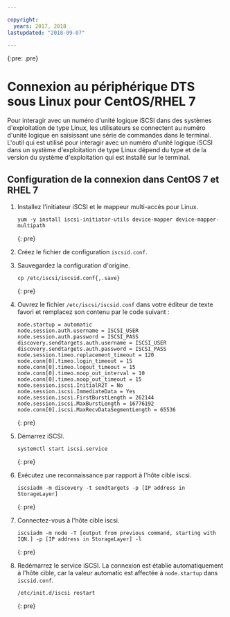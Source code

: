 ```yaml
---

copyright:
  years: 2017, 2018
lastupdated: "2018-09-07"

---
```

{:pre: .pre}

# Connexion au périphérique DTS sous Linux pour CentOS/RHEL 7

Pour interagir avec un numéro d'unité logique iSCSI dans des systèmes d'exploitation de type Linux, les utilisateurs se connectent au numéro d'unité logique en saisissant une série de commandes dans le terminal. L'outil qui est utilisé pour interagir avec un numéro d'unité logique iSCSI dans un système d'exploitation de type Linux dépend du type et de la version du système d'exploitation qui est installé sur le terminal.

## Configuration de la connexion dans CentOS 7 et RHEL 7

1. Installez l'initiateur iSCSI et le mappeur multi-accès pour Linux.
   ```
   yum -y install iscsi-initiator-utils device-mapper device-mapper-multipath
   ```
   {: pre}

2. Créez le fichier de configuration `iscsid.conf`.

3. Sauvegardez la configuration d'origine.
   ```
   cp /etc/iscsi/iscsid.conf{,.save}
   ```
   {: pre}

4. Ouvrez le fichier `/etc/iscsi/iscsid.conf` dans votre éditeur de texte favori et remplacez son contenu par le code suivant :
   ```
   node.startup = automatic
   node.session.auth.username = ISCSI_USER
   node.session.auth.password = ISCSI_PASS
   discovery.sendtargets.auth.username = ISCSI_USER
   discovery.sendtargets.auth.password = ISCSI_PASS
   node.session.timeo.replacement_timeout = 120
   node.conn[0].timeo.login_timeout = 15
   node.conn[0].timeo.logout_timeout = 15
   node.conn[0].timeo.noop_out_interval = 10
   node.conn[0].timeo.noop_out_timeout = 15
   node.session.iscsi.InitialR2T = No
   node.session.iscsi.ImmediateData = Yes
   node.session.iscsi.FirstBurstLength = 262144
   node.session.iscsi.MaxBurstLength = 16776192
   node.conn[0].iscsi.MaxRecvDataSegmentLength = 65536
   ```
   {: pre}

5. Démarrez iSCSI.<br/>
   ```
   systemctl start iscsi.service
   ```
   {: pre}

6. Exécutez une reconnaissance par rapport à l'hôte cible iscsi.<br/>
   ```
   iscsiadm -m discovery -t sendtargets -p [IP address in StorageLayer]
   ```
   {: pre}

7. Connectez-vous à l'hôte cible iscsi.<br/>
   ```
   iscsiadm -m node -T [output from previous command, starting with IQN.] -p [IP address in StorageLayer] -l
   ```
   {: pre}

8. Redémarrez le service iSCSI. La connexion est établie automatiquement à l'hôte cible, car la valeur automatic est affectée à `node.startup` dans `iscsid.conf`. <br/>
   ```
   /etc/init.d/iscsi restart
   ```
   {: pre}

